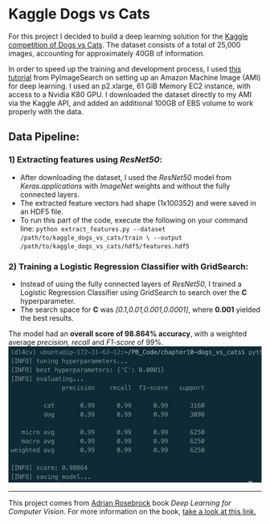 # Kaggle Dogs vs Cats
For this project I decided to build a deep learning solution for the [Kaggle competition of Dogs vs Cats](https://www.kaggle.com/c/dogs-vs-cats). The dataset consists of a total of 25,000 images, accounting for approximately 40GB of information.

In order to speed up the training and development process, I used [this tutorial](https://www.pyimagesearch.com/2017/09/20/pre-configured-amazon-aws-deep-learning-ami-with-python/) from PyImageSearch on setting up an Amazon Machine Image (AMI) for deep learning. I used an p2.xlarge, 61 GiB Memory EC2 instance, with access to a Nvidia K80 GPU.
I downloaded the dataset directly to my AMI via the Kaggle API, and added an additional 100GB of EBS volume to work properly with the data. 


## Data Pipeline:

### 1) Extracting features using _ResNet50_:
- After downloading the dataset, I used the _ResNet50_ model from _Keras.applications_ with _ImageNet_ weights and without the fully connected layers. 
- The extracted feature vectors had shape (1x100352) and were saved in an HDF5 file. 
- To run this part of the code, execute the following on your command line:
`python extract_features.py --dataset /path/to/kaggle_dogs_vs_cats/train \
         --output /path/to/kaggle_dogs_vs_cats/hdf5/features.hdf5`
         
### 2) Training a Logistic Regression Classifier with GridSearch:
- Instead of using the fully connected layers of _ResNet50_, I trained a Logistic Regression Classifier using GridSearch to search over the **C** hyperparameter. 
- The search space for **C** was _[0.1,0.01,0.001,0.0001]_, where **0.001** yielded the best results.

The model had an **overall score of 98.864% accuracy**, with a weighted average _precision, recall_ and _F1-score_ of 99%.
![alt text](https://github.com/jjpd777/kaggle_dogs_vs_cats/blob/master/assets/results_screenshot.png)


---

This project comes from [Adrian Rosebrock](https://www.linkedin.com/in/adrian-rosebrock-59b8732a/) book _Deep Learning for Computer Vision_. For more information on the book, [take a look at this link.](https://www.pyimagesearch.com/deep-learning-computer-vision-python-book/)

